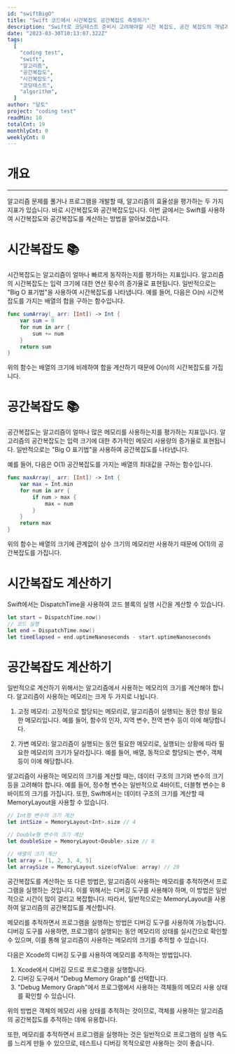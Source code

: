 ```yaml
---
id: "swiftBigO"
title: "Swift 코드에서 시간복잡도 공간복잡도 측정하기"
description: "Swift로 코딩테스트 준비시 고려해야할 시간 복잡도, 공간 복잡도의 개념과 측정 방법에 대해 알아봅니다."
date: "2023-03-30T10:13:07.322Z"
tags:
  [
    "coding test",
    "swift",
    "알고리즘",
    "공간복잡도",
    "시간복잡도",
    "코딩테스트",
    "algorithm",
  ]
author: "달토"
project: "coding test"
readMin: 10
totalCnt: 19
monthlyCnt: 0
weeklyCnt: 0
---
```


# 개요

---

알고리즘 문제를 풀거나 프로그램을 개발할 때, 알고리즘의 효율성을 평가하는 두 가지 지표가 있습니다. 바로 시간복잡도와 공간복잡도입니다. 이번 글에서는 Swift를 사용하여 시간복잡도와 공간복잡도를 계산하는 방법을 알아보겠습니다.

# 시간복잡도 📚

시간복잡도는 알고리즘이 얼마나 빠르게 동작하는지를 평가하는 지표입니다. 알고리즘의 시간복잡도는 입력 크기에 대한 연산 횟수의 증가율로 표현됩니다. 일반적으로는 "Big O 표기법"을 사용하여 시간복잡도를 나타냅니다.
예를 들어, 다음은 O(n) 시간복잡도를 가지는 배열의 합을 구하는 함수입니다.

```swift
func sumArray(_ arr: [Int]) -> Int {
    var sum = 0
    for num in arr {
        sum += num
    }
    return sum
}
```

위의 함수는 배열의 크기에 비례하여 합을 계산하기 때문에 O(n)의 시간복잡도를 가집니다.

# 공간복잡도 📚

공간복잡도는 알고리즘이 얼마나 많은 메모리를 사용하는지를 평가하는 지표입니다. 알고리즘의 공간복잡도는 입력 크기에 대한 추가적인 메모리 사용량의 증가율로 표현됩니다. 일반적으로는 "Big O 표기법"을 사용하여 공간복잡도를 나타냅니다.

예를 들어, 다음은 O(1) 공간복잡도를 가지는 배열의 최대값을 구하는 함수입니다.

```swift
func maxArray(_ arr: [Int]) -> Int {
    var max = Int.min
    for num in arr {
        if num > max {
            max = num
        }
    }
    return max
}
```

위의 함수는 배열의 크기에 관계없이 상수 크기의 메모리만 사용하기 때문에 O(1)의 공간복잡도를 가집니다.

# 시간복잡도 계산하기

Swift에서는 DispatchTime을 사용하여 코드 블록의 실행 시간을 계산할 수 있습니다.

```swift
let start = DispatchTime.now()
// 코드 실행
let end = DispatchTime.now()
let timeElapsed = end.uptimeNanoseconds - start.uptimeNanoseconds
```

# 공간복잡도 계산하기

일반적으로 계산하기 위해서는 알고리즘에서 사용하는 메모리의 크기를 계산해야 합니다. 알고리즘이 사용하는 메모리는 크게 두 가지로 나뉩니다.

1. 고정 메모리: 고정적으로 할당되는 메모리로, 알고리즘이 실행되는 동안 항상 필요한 메모리입니다. 예를 들어, 함수의 인자, 지역 변수, 전역 변수 등이 이에 해당합니다.

2. 가변 메모리: 알고리즘이 실행되는 동안 필요한 메모리로, 실행되는 상황에 따라 필요한 메모리의 크기가 달라집니다. 예를 들어, 배열, 동적으로 할당되는 변수, 객체 등이 이에 해당합니다.

알고리즘이 사용하는 메모리의 크기를 계산할 때는, 데이터 구조의 크기와 변수의 크기 등을 고려해야 합니다. 예를 들어, 정수형 변수는 일반적으로 4바이트, 더블형 변수는 8바이트의 크기를 가집니다. 또한, Swift에서는 데이터 구조의 크기를 계산할 때 MemoryLayout을 사용할 수 있습니다.

```swift
// Int형 변수의 크기 계산
let intSize = MemoryLayout<Int>.size // 4

// Double형 변수의 크기 계산
let doubleSize = MemoryLayout<Double>.size // 8

// 배열의 크기 계산
let array = [1, 2, 3, 4, 5]
let arraySize = MemoryLayout.size(ofValue: array) // 20
```

공간복잡도를 계산하는 또 다른 방법은, 알고리즘이 사용하는 메모리를 추적하면서 프로그램을 실행하는 것입니다. 이를 위해서는 디버깅 도구를 사용해야 하며, 이 방법은 일반적으로 시간이 많이 걸리고 복잡합니다. 따라서, 일반적으로는 MemoryLayout을 사용하여 알고리즘의 공간복잡도를 계산합니다.

메모리를 추적하면서 프로그램을 실행하는 방법은 디버깅 도구를 사용하여 가능합니다. 디버깅 도구를 사용하면, 프로그램이 실행되는 동안 메모리의 상태를 실시간으로 확인할 수 있으며, 이를 통해 알고리즘이 사용하는 메모리의 크기를 추적할 수 있습니다.

다음은 Xcode의 디버깅 도구를 사용하여 메모리를 추적하는 방법입니다.

1. Xcode에서 디버깅 모드로 프로그램을 실행합니다.
2. 디버깅 도구에서 "Debug Memory Graph"를 선택합니다.
3. "Debug Memory Graph"에서 프로그램에서 사용하는 객체들의 메모리 사용 상태를 확인할 수 있습니다.

위의 방법은 객체의 메모리 사용 상태를 추적하는 것이므로, 객체를 사용하는 알고리즘의 공간복잡도를 추적하는 데에 유용합니다.

또한, 메모리를 추적하면서 프로그램을 실행하는 것은 일반적으로 프로그램의 실행 속도를 느리게 만들 수 있으므로, 테스트나 디버깅 목적으로만 사용하는 것이 좋습니다.
